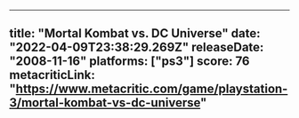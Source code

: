 
---
title: "Mortal Kombat vs. DC Universe"
date: "2022-04-09T23:38:29.269Z"
releaseDate: "2008-11-16"
platforms: ["ps3"]
score: 76
metacriticLink: "https://www.metacritic.com/game/playstation-3/mortal-kombat-vs-dc-universe"
---
